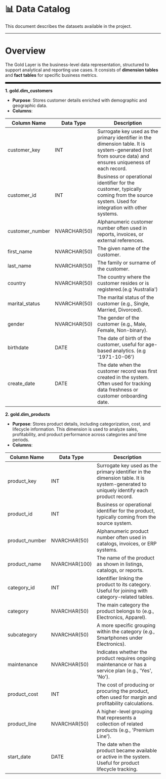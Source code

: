 # 📊 Data Catalog

This document describes the datasets available in the project.

---

# Overview
The Gold Layer is the business-level data representation, structured to support analytical and reporting use cases. It consists of **dimension tables**
and **fact tables** for specific business metrics.

<hr style="border: 2px solid black;" />

**1. gold.dim_customers**
 - **Purpose**: Stores customer details enriched with demographic and geographic data.
 - **Columns**:

| Column Name    | Data Type | Description |
|----------------|-----------|-------------|
| customer_key   | INT       | Surrogate key used as the primary identifier in the dimension table. It is system-generated (not from source data) and ensures uniqueness of each record. |
| customer_id    | INT       | Business or operational identifier for the customer, typically coming from the source system. Used for integration with other systems. |
| customer_number| NVARCHAR(50)   | Alphanumeric customer number often used in reports, invoices, or external references. |
| first_name     | NVARCHAR(50)   | The given name of the customer. |
| last_name      | NVARCHAR(50)   | The family or surname of the customer. |
| country        | NVARCHAR(50)   | The country where the customer resides or is registered.(e.g 'Australia') |
| marital_status | NVARCHAR(50)   | The marital status of the customer (e.g., Single, Married, Divorced). |
| gender         | NVARCHAR(50)   | The gender of the customer (e.g., Male, Female, Non-binary). |
| birthdate      | DATE      | The date of birth of the customer, useful for age-based analytics. (e.g '1971-10-06')|
| create_date    | DATE      | The date when the customer record was first created in the system. Often used for tracking data freshness or customer onboarding date. |


**2. gold.dim_products**
 - **Purpose**: Stores product details, including categorization, cost, and lifecycle information. This dimension is used to analyze sales, profitability, and product performance across categories and time periods.
 - **Columns**:

| Column Name    | Data Type     | Description |
|----------------|---------------|-------------|
| product_key    | INT           | Surrogate key used as the primary identifier in the dimension table. It is system-generated to uniquely identify each product record. |
| product_id     | INT           | Business or operational identifier for the product, typically coming from the source system. |
| product_number | NVARCHAR(50)  | Alphanumeric product number often used in catalogs, invoices, or ERP systems. |
| product_name   | NVARCHAR(100) | The name of the product as shown in listings, catalogs, or reports. |
| category_id    | INT           | Identifier linking the product to its category. Useful for joining with category-related tables. |
| category       | NVARCHAR(50)  | The main category the product belongs to (e.g., Electronics, Apparel). |
| subcategory    | NVARCHAR(50)  | A more specific grouping within the category (e.g., Smartphones under Electronics). |
| maintenance    | NVARCHAR(50)  | Indicates whether the product requires ongoing maintenance or has a service plan (e.g., 'Yes', 'No'). |
| product_cost   | INT | The cost of producing or procuring the product, often used for margin and profitability calculations. |
| product_line   | NVARCHAR(50)  | A higher-level grouping that represents a collection of related products (e.g., 'Premium Line'). |
| start_date     | DATE          | The date when the product became available or active in the system. Useful for product lifecycle tracking. |
